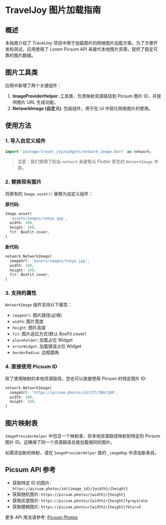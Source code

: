 # TravelJoy 图片加载指南

## 概述

本指南介绍了 TravelJoy 项目中用于加载图片的网络图片加载方案。为了方便开发和测试，应用使用了 Lorem Picsum API 来替代本地图片资源，提供了稳定可靠的图片数据。

## 图片工具类

应用中新增了两个关键组件：

1. **ImageProviderHelper**: 工具类，负责映射资源路径到 Picsum 图片 ID，并提供图片 URL 生成功能。
2. **NetworkImage (自定义)**: 包装组件，用于在 UI 中简化网络图片的使用。

## 使用方法

### 1. 导入自定义组件

```dart
import 'package:travel_joy/widgets/network_image.dart' as network;
```

> 注意：我们使用了别名 `network` 来避免与 Flutter 原生的 `NetworkImage` 冲突。

### 2. 替换现有图片

将原有的 `Image.asset()` 替换为自定义组件：

**原代码:**

```dart
Image.asset(
  'assets/images/tokyo.jpg',
  width: 100,
  height: 100,
  fit: BoxFit.cover,
)
```

**新代码:**

```dart
network.NetworkImage(
  imageUrl: 'assets/images/tokyo.jpg',
  width: 100,
  height: 100,
  fit: BoxFit.cover,
)
```

### 3. 支持的属性

`NetworkImage` 组件支持以下属性：

- `imageUrl`: 图片路径(必填)
- `width`: 图片宽度
- `height`: 图片高度
- `fit`: 图片适应方式(默认 BoxFit.cover)
- `placeholder`: 加载占位 Widget
- `errorWidget`: 加载错误占位 Widget
- `borderRadius`: 边框圆角

### 4. 直接使用 Picsum ID

除了使用映射的本地资源路径，您也可以直接使用 Picsum 的特定图片 ID:

```dart
network.NetworkImage(
  imageUrl: 'https://picsum.photos/id/237/300/200',
  width: 100,
  height: 100,
)
```

## 图片映射表

`ImageProviderHelper` 中包含一个映射表，将本地资源路径映射到特定的 Picsum 图片 ID。这确保了同一个资源路径总是加载相同的图片。

如需添加新的映射，请在 `ImageProviderHelper` 类的 `_imageMap` 中添加新条目。

## Picsum API 参考

- 获取特定 ID 的图片: `https://picsum.photos/id/{image_id}/{width}/{height}`
- 获取随机图片: `https://picsum.photos/{width}/{height}`
- 获取灰度图片: `https://picsum.photos/{width}/{height}?grayscale`
- 获取模糊图片: `https://picsum.photos/{width}/{height}?blur=5`

更多 API 用法请参考: [Picsum Photos](https://picsum.photos/)
